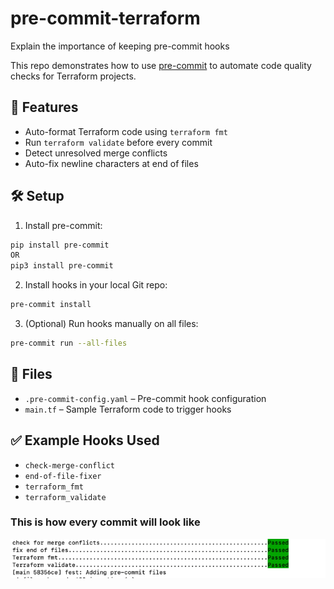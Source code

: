 # pre-commit-terraform
Explain the importance of keeping pre-commit hooks

This repo demonstrates how to use [pre-commit](https://pre-commit.com) to automate code quality checks for Terraform projects.

## 🚀 Features
- Auto-format Terraform code using `terraform fmt`
- Run `terraform validate` before every commit
- Detect unresolved merge conflicts
- Auto-fix newline characters at end of files

## 🛠 Setup

1. Install pre-commit:
```bash
pip install pre-commit
OR
pip3 install pre-commit
```

2. Install hooks in your local Git repo:
```bash
pre-commit install
```

3. (Optional) Run hooks manually on all files:
```bash
pre-commit run --all-files
```

## 📁 Files
- `.pre-commit-config.yaml` – Pre-commit hook configuration
- `main.tf` – Sample Terraform code to trigger hooks

## ✅ Example Hooks Used
- `check-merge-conflict`
- `end-of-file-fixer`
- `terraform_fmt`
- `terraform_validate`

### This is how every commit will look like

![img.png](img.png)
